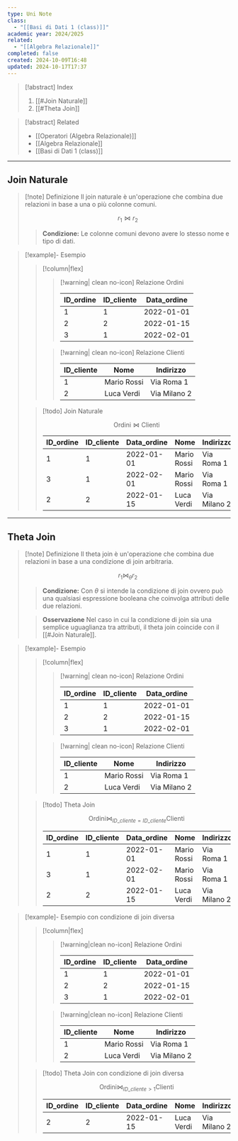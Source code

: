 ```yaml
---
type: Uni Note
class:
  - "[[Basi di Dati 1 (class)]]"
academic year: 2024/2025
related:
  - "[[Algebra Relazionale]]"
completed: false
created: 2024-10-09T16:48
updated: 2024-10-17T17:37
---
```

>[!abstract] Index
>1. [[#Join Naturale]]
>2. [[#Theta Join]]

>[!abstract] Related
>- [[Operatori (Algebra Relazionale)]]
>- [[Algebra Relazionale]]
>- [[Basi di Dati 1 (class)]]

---
## Join Naturale

>[!note] Definizione
>Il join naturale è un'operazione che combina due relazioni in base a una o più colonne comuni.
>
>$$
>r_{1} \bowtie r_{2}
>$$
>
>>**Condizione:** Le colonne comuni devono avere lo stesso nome e tipo di dati.

>[!example]- Esempio
>
>>[!column|flex]
>>
>>>[!warning| clean no-icon] Relazione Ordini
>>>
>>>| ID_ordine | ID_cliente | Data_ordine |
>>>| --- | --- | --- |
>>>| 1 | 1 | 2022-01-01 |
>>>| 2 | 2 | 2022-01-15 |
>>>| 3 | 1 | 2022-02-01 |
>>
>>>[!warning| clean no-icon] Relazione Clienti
>>>
>>>| ID_cliente | Nome | Indirizzo |
>>>| --- | --- | --- |
>>>| 1 | Mario Rossi | Via Roma 1 |
>>>| 2 | Luca Verdi | Via Milano 2 |
>
>>[!todo] Join Naturale
>>
>>$$
>>\text{Ordini} \bowtie \text{Clienti}
>>$$
>>
>>| ID_ordine | ID_cliente | Data_ordine | Nome | Indirizzo |
>>| --- | --- | --- | --- | --- |
>>| 1 | 1 | 2022-01-01 | Mario Rossi | Via Roma 1 |
>>| 3 | 1 | 2022-02-01 | Mario Rossi | Via Roma 1 |
>>| 2 | 2 | 2022-01-15 | Luca Verdi | Via Milano 2 |

---
## Theta Join

>[!note] Definizione
>Il theta join è un'operazione che combina due relazioni in base a una condizione di join arbitraria.
>
>$$
>r_{1} \bowtie_{\theta} r_{2}
>$$
>
>>**Condizione:** Con $\theta$ si intende la condizione di join ovvero può una qualsiasi espressione booleana che coinvolga attributi delle due relazioni.
>
> >**Osservazione** 
>Nel caso in cui la condizione di join sia una semplice uguaglianza tra attributi, il theta join coincide con il [[#Join Naturale]].

>[!example]- Esempio
>
>>[!column|flex]
>>
>>>[!warning| clean no-icon] Relazione Ordini
>>>
>>>| ID_ordine | ID_cliente | Data_ordine |
>>>| --- | --- | --- |
>>>| 1 | 1 | 2022-01-01 |
>>>| 2 | 2 | 2022-01-15 |
>>>| 3 | 1 | 2022-02-01 |
>>
>>>[!warning| clean no-icon] Relazione Clienti
>>>
>>>| ID_cliente | Nome | Indirizzo |
>>>| --- | --- | --- |
>>>| 1 | Mario Rossi | Via Roma 1 |
>>>| 2 | Luca Verdi | Via Milano 2 |
>
>>[!todo] Theta Join
>>
>>$$
>>\text{Ordini} \bowtie_{ID\_cliente = ID\_cliente} \text{Clienti}
>>$$
>>
>>| ID_ordine | ID_cliente | Data_ordine | Nome | Indirizzo |
>>| --- | --- | --- | --- | --- |
>>| 1 | 1 | 2022-01-01 | Mario Rossi | Via Roma 1 |
>>| 3 | 1 | 2022-02-01 | Mario Rossi | Via Roma 1 |
>>| 2 | 2 | 2022-01-15 | Luca Verdi | Via Milano 2 |

>[!example]- Esempio con condizione di join diversa
>
>>[!column|flex]
>>
>>>[!warning|clean no-icon] Relazione Ordini
>>>
>>>| ID_ordine | ID_cliente | Data_ordine |
>>>| --- | --- | --- |
>>>| 1 | 1 | 2022-01-01 |
>>>| 2 | 2 | 2022-01-15 |
>>>| 3 | 1 | 2022-02-01 |
>>
>>>[!warning|clean no-icon] Relazione Clienti
>>>
>>>| ID_cliente | Nome | Indirizzo |
>>>| --- | --- | --- |
>>>| 1 | Mario Rossi | Via Roma 1 |
>>>| 2 | Luca Verdi | Via Milano 2 |
>
>>[!todo] Theta Join con condizione di join diversa
>>
>>$$
>>\text{Ordini} \bowtie_{ID\_cliente > 1} \text{Clienti}
>>$$
>>
>>| ID_ordine | ID_cliente | Data_ordine | Nome | Indirizzo |
>>| --- | --- | --- | --- | --- |
>>| 2 | 2 | 2022-01-15 | Luca Verdi | Via Milano 2 |
